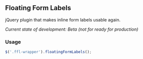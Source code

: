 ## Floating Form Labels
jQuery plugin that makes inline form labels usable again.

*Current state of development: Beta (not for ready for production)*

### Usage
```javascript
$('.ffl-wrapper').floatingFormLabels();
```
